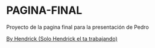 # PAGINA-FINAL

Proyecto de la pagina final para la presentación de Pedro

[By Hendrick (Solo Hendrick el ta trabajando)](https://github.com/Xhand98)
